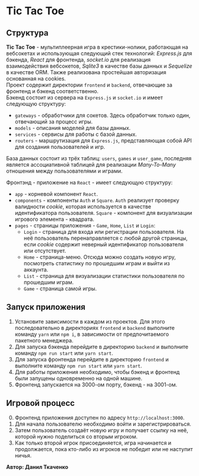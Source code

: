 # Tic Tac Toe

## Структура

**Tic Tac Toe** - мультиплеерная игра в крестики-нолики, работающая на вебсокетах и использующая 
следующий стек технологий: *Express.js* для бэкенда, *React* для фронтенда, *socket.io* для 
реализация взаимодействия вебсокетов, *Sqlite3* в качестве базы данных и *Sequelize* в качестве ORM. 
Также реализована простейшая авторизация основанная на cookies.  
Проект содержит директории `frontend` и `backend`, отвечающие за фронтенд и бэкенд соответственно.  
Бэкенд состоит из сервера на `Express.js` и `socket.io` и имеет следующую структуру:
- `gateways` - обработчики для сокетов. Здесь обработчик только один, отвечающий за процесс игры. 
- `models` - описания моделей для базы данных.
- `services` - сервисы для работы с базой данных.
- `routers` - маршрутизация для `Express.js`, представляющая собой API для создания пользователей и игр.

База данных состоит из трёх таблиц: `users`, `games` и `user_game`, последняя является ассоциативной 
таблицей для реализации *Many-To-Many* отношения между пользователями и играми.

Фронтэнд - приложение на `React` - имеет следующую структуру:
- `app` - корневой компонент `React`.
- `components` - компоненты `Auth` и `Square`. `Auth` реализует проверку валидности *cookie*, которая используется 
в качестве идентификатора пользователя. `Square` - компонент для визуализации игрового элемента - квадрата.
- `pages` - страницы приложения - `Game`, `Home`, `List` и `Login`:
    - `Login` - страница для входа или регистрации пользователя. На неё пользователь перенаправляется 
    с любой другой страницы, если *cookie* содержит неверный идентификатор пользователя или отсутствует.
    - `Home` - страница-меню. Отсюда можно создать новую игру, посмотреть статистику по прошедшим играм 
    и выйти из аккаунта.
    - `List` - страница для визуализации статистики пользователя по прошедшим играм.
    - `Game` - страница самой игры.

## Запуск приложения
1. Установите зависимости в каждом из проектов. Для этого последовательно в директориях `frontend` и `backend` 
выполните команду `yarn` или `npm i`, в зависимости от предпочитаемого пакетного менеджера.
2. Для запуска бэкенда перейдите в директорию `backend` и выполните команду `npm run start` или `yarn start`.
3. Для запуска фронтенда перейдите в директорию `frontend` и выполните команду `npm run start` или `yarn start`.
4. Для работы приложения необходимо, чтобы бэкенд и фронтенд были запущены одновременно на одной машине.
5. Фронтенд запускается на 3000-ом порту, бэкенд - на 3001-ом.

## Игровой процесс

0. Фронтенд приложения доступен по адресу `http://localhost:3000`.
1. Для начала пользователю необходимо войти и зарегистрироваться.
2. Затем пользователь создаёт новую игру и получает ссылку на неё, которой нужно поделиться со вторым игроком.
3. Как только второй игрок присоединяется, игра начинается и продолжается, пока кто-либо из игроков не победит или не наступит ничья.

**Автор: Данил Ткаченко**
